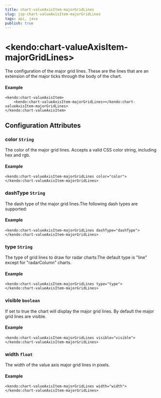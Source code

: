 ```yaml
---
title: chart-valueAxisItem-majorGridLines
slug: jsp-chart-valueAxisItem-majorGridLines
tags: api, java
publish: true
---
```


# \<kendo:chart-valueAxisItem-majorGridLines\>

The configuration of the major grid lines. These are the lines that are an extension of the major ticks through the
body of the chart.

#### Example
    <kendo:chart-valueAxisItem>
        <kendo:chart-valueAxisItem-majorGridLines></kendo:chart-valueAxisItem-majorGridLines>
    </kendo:chart-valueAxisItem>

## Configuration Attributes

### color `String`

The color of the major grid lines. Accepts a valid CSS color string, including hex and rgb.

#### Example
    <kendo:chart-valueAxisItem-majorGridLines color="color">
    </kendo:chart-valueAxisItem-majorGridLines>

### dashType `String`

The dash type of the major grid lines.The following dash types are supported:

#### Example
    <kendo:chart-valueAxisItem-majorGridLines dashType="dashType">
    </kendo:chart-valueAxisItem-majorGridLines>

### type `String`

The type of grid lines to draw for radar charts:The default type is "line" except for "radarColumn" charts.

#### Example
    <kendo:chart-valueAxisItem-majorGridLines type="type">
    </kendo:chart-valueAxisItem-majorGridLines>

### visible `boolean`

If set to true the chart will display the major grid lines. By default the major grid lines are visible.

#### Example
    <kendo:chart-valueAxisItem-majorGridLines visible="visible">
    </kendo:chart-valueAxisItem-majorGridLines>

### width `float`

The width of the value axis major grid lines in pixels.

#### Example
    <kendo:chart-valueAxisItem-majorGridLines width="width">
    </kendo:chart-valueAxisItem-majorGridLines>

